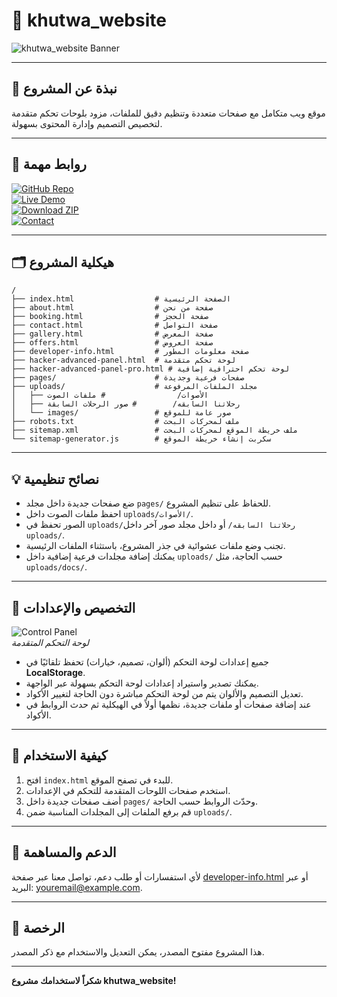 
# 🚀 khutwa_website

![khutwa_website Banner](https://i.imgur.com/X4frXvI.png)

---

## 📌 نبذة عن المشروع
موقع ويب متكامل مع صفحات متعددة وتنظيم دقيق للملفات، مزود بلوحات تحكم متقدمة لتخصيص التصميم وإدارة المحتوى بسهولة.

---

## 🔗 روابط مهمة

[![GitHub Repo](https://img.shields.io/badge/GitHub-Repo-black?style=for-the-badge&logo=github)](https://github.com/yourusername/khutwa_website)  
[![Live Demo](https://img.shields.io/badge/Live-Demo-green?style=for-the-badge&logo=google-chrome)](https://your-live-demo-link.com)  
[![Download ZIP](https://img.shields.io/badge/Download-ZIP-blue?style=for-the-badge&logo=download)](https://github.com/yourusername/khutwa_website/archive/refs/heads/main.zip)  
[![Contact](https://img.shields.io/badge/Contact-Email-red?style=for-the-badge&logo=gmail)](mailto:youremail@example.com)

---

## 🗂️ هيكلية المشروع

```
/
├── index.html                  # الصفحة الرئيسية
├── about.html                  # صفحة من نحن
├── booking.html                # صفحة الحجز
├── contact.html                # صفحة التواصل
├── gallery.html                # صفحة المعرض
├── offers.html                 # صفحة العروض
├── developer-info.html         # صفحة معلومات المطور
├── hacker-advanced-panel.html  # لوحة تحكم متقدمة
├── hacker-advanced-panel-pro.html # لوحة تحكم احترافية إضافية
├── pages/                      # صفحات فرعية وجديدة
├── uploads/                    # مجلد الملفات المرفوعة
│   ├── الأصوات/                # ملفات الصوت
│   ├── رحلاتنا السابقه/        # صور الرحلات السابقة
│   └── images/                 # صور عامة للموقع
├── robots.txt                  # ملف لمحركات البحث
├── sitemap.xml                 # ملف خريطة الموقع لمحركات البحث
└── sitemap-generator.js        # سكربت إنشاء خريطة الموقع
```

---

## 💡 نصائح تنظيمية

- ضع صفحات جديدة داخل مجلد `pages/` للحفاظ على تنظيم المشروع.  
- احفظ ملفات الصوت داخل `uploads/الأصوات/`.  
- الصور تحفظ في `uploads/رحلاتنا السابقه/` أو داخل مجلد صور آخر داخل `uploads/`.  
- تجنب وضع ملفات عشوائية في جذر المشروع، باستثناء الملفات الرئيسية.  
- يمكنك إضافة مجلدات فرعية إضافية داخل `uploads/` حسب الحاجة، مثل `uploads/docs/`.

---

## 🎨 التخصيص والإعدادات

![Control Panel](https://i.imgur.com/8hKZKpg.png)  
*لوحة التحكم المتقدمة*

- جميع إعدادات لوحة التحكم (ألوان، تصميم، خيارات) تحفظ تلقائيًا في **LocalStorage**.  
- يمكنك تصدير واستيراد إعدادات لوحة التحكم بسهولة عبر الواجهة.  
- تعديل التصميم والألوان يتم من لوحة التحكم مباشرة دون الحاجة لتغيير الأكواد.  
- عند إضافة صفحات أو ملفات جديدة، نظمها أولاً في الهيكلية ثم حدث الروابط في الأكواد.

---

## 🚀 كيفية الاستخدام

1. افتح `index.html` للبدء في تصفح الموقع.  
2. استخدم صفحات اللوحات المتقدمة للتحكم في الإعدادات.  
3. أضف صفحات جديدة داخل `pages/` وحدّث الروابط حسب الحاجة.  
4. قم برفع الملفات إلى المجلدات المناسبة ضمن `uploads/`.

---

## 🤝 الدعم والمساهمة

لأي استفسارات أو طلب دعم، تواصل معنا عبر صفحة [developer-info.html](developer-info.html) أو عبر البريد: [youremail@example.com](mailto:youremail@example.com).

---

## 📄 الرخصة

هذا المشروع مفتوح المصدر، يمكن التعديل والاستخدام مع ذكر المصدر.

---

**شكراً لاستخدامك مشروع khutwa_website!**
